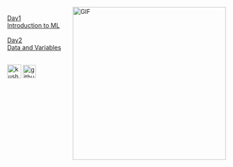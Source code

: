 <img align="right" alt="GIF"  width="353px" src="https://thumbs.gfycat.com/AshamedWeightyDachshund-small.gif" /><br>
<a href="https://github.com/Kushal997-das/Machine-Learning/tree/master/Introduction">Day1</a><br>
<a href="https://github.com/Kushal997-das/Machine-Learning/blob/master/Introduction/Day1%20-Introduction%20to%20ML.ipynb">Introduction to ML</a><br><br>
<a href="https://github.com/Kushal997-das/Machine-Learning/tree/master/Day2.Data%20and%20variable">Day2</a><br>
<a href="https://github.com/Kushal997-das/Machine-Learning/blob/master/Day2.Data%20and%20variable/Data%20and%20variable.ipynb">Data and Variables</h3></a><br><br>
<p align=left">
<a href="https://www.linkedin.com/in/kushal-das-7337421a9/"><img align="center" src="https://img.favpng.com/15/24/8/linkedin-professional-network-service-clip-art-png-favpng-q49500q2zb8L7VrKSwnzAPEEM.jpg" alt="kushal's linkedin" width="32px" height="31.5px"/></a>  
<a href="https://github.com/Kushal997-das" target="blank"><img align="center" src="https://www.flaticon.com/svg/static/icons/svg/25/25231.svg" alt="github" height="30" width="30" /></a>  
</p>
